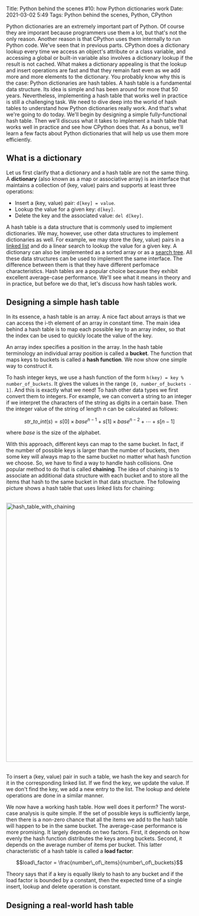 Title: Python behind the scenes #10: how Python dictionaries work
Date: 2021-03-02 5:49
Tags: Python behind the scenes, Python, CPython

Python dictionaries are an extremely important part of Python. Of course they are imporant because programmers use them a lot, but that's not the only reason. Another reason is that CPython uses them internally to run Python code. We've seen that in previous parts. CPython does a dictionary lookup every time we access an object's attribute or a class variable, and accessing a global or built-in variable also involves a dictionary lookup if the result is not cached. What makes a dictionary appealing is that the lookup and insert operations are fast and that they remain fast even as we add more and more elements to the dictionary. You probably know why this is the case: Python dictionaries are hash tables. A hash table is a fundamental data structure. Its idea is simple and has been around for more that 50 years. Nevertheless, implementing a hash table that works well in practice is still a challenging task. We need to dive deep into the world of hash tables to understand how Python dictionaries really work. And that's what we're going to do today. We'll begin by designing a simple fully-functional hash table. Then we'll discuss what it takes to implement a hash table that works well in practice and see how CPython does that. As a bonus, we'll learn a few facts about Python dictionaries that will help us use them more efficiently.

## What is a dictionary

Let us first clarify that a dictionary and a hash table are not the same thing. A **dictionary** (also known as a map or associative array) is an interface that maintains a collection of (key, value) pairs and supports at least three operations:

* Insert a (key, value) pair: `d[key] = value`.
* Lookup the value for a given key: `d[key]`.
* Delete the key and the associated value: `del d[key]`.

A hash table is a data structure that is commonly used to implement dictionaries. We may, however, use other data structures to implement dictionaries as well. For example, we may store the (key, value) pairs in a [linked list](https://en.wikipedia.org/wiki/Linked_list) and do a linear search to lookup the value for a given key. A dictionary can also be implemented as a sorted array or as a [search tree](https://en.wikipedia.org/wiki/Search_tree). All these data structures can be used to implement the same interface. The difference between them is that they have different perfomace characteristics. Hash tables are a popular choice because they exhibit excellent average-case performance. We'll see what it means in theory and in practice, but before we do that, let's discuss how hash tables work.

## Designing a simple hash table

In its essence, a hash table is an array. A nice fact about arrays is that we can access the i-th element of an array in constant time. The main idea behind a hash table is to map each possible key to an array index, so that the index can be used to quickly locate the value of the key. 

An array index specifies a position in the array. In the hash table terminology an individual array position is called a **bucket**. The function that maps keys to buckets is called a **hash function**. We now show one simple way to construct it.

To hash integer keys, we use a hash function of the form `h(key) = key % number_of_buckets`. It gives the values in the range `[0, number_of_buckets - 1]`. And this is exactly what we need! To hash other data types we first convert them to integers. For example, we can convert a string to an integer if we interpret the characters of the string as digits in a certain base. Then the integer value of the string of length $n$ can be calculated as follows:

$$str\_to\_int(s) = s[0] \times base ^{n-1} + s[1] \times base ^{n-2} + \cdots + s[n-1]$$

where $base$ is the size of the alphabet.

With this approach, different keys can map to the same bucket. In fact, if the number of possible keys is larger than the number of buckets, then some key will always map to the same bucket no matter what hash function we choose. So, we have to find a way to handle hash collisions. One popular method to do that is called **chaining**. The idea of chaining is to associate an additional data structure with each bucket and to store all the items that hash to the same bucket in that data structure. The following picture shows a hash table that uses linked lists for chaining:

<br>

<img src="{static}/blog/python_bts_10/hash_table_with_chaining.png" alt="hash_table_with_chaining" style="width:700px; display: block; margin: 0 auto;" />

<br>

To insert a (key, value) pair in such a table, we hash the key and search for it in the corresponding linked list. If we find the key, we update the value. If we don't find the key, we add a new entry to the list. The lookup and delete operations are done in a similar manner.

We now have a working hash table. How well does it perform? The worst-case analysis is quite simple. If the set of possible keys is sufficiently large, then there is a non-zero chance that all the items we add to the hash table will happen to be in the same bucket. The average-case performance is more promising. It largely depends on two factors. First, it depends on how evenly the hash function distributes the keys among buckets. Second, it depends on the average number of items per bucket. This latter characteristic of a hash table is called a **load factor**:

$$load\_factor = \frac{number\_of\_items}{number\_of\_buckets}$$

Theory says that if a key is equally likely to hash to any bucket and if the load factor is bounded by a constant, then the expected time of a single insert, lookup and delete operation is constant.

## Designing a real-world hash table

